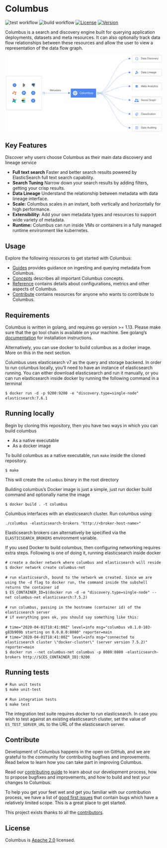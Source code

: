 # Columbus

![test workflow](https://github.com/odpf/columbus/actions/workflows/test.yml/badge.svg)
![build workflow](https://github.com/odpf/columbus/actions/workflows/build.yml/badge.svg)
[![License](https://img.shields.io/badge/License-Apache%202.0-blue.svg?logo=apache)](LICENSE)
[![Version](https://img.shields.io/github/v/release/odpf/columbus?logo=semantic-release)](Version)

Columbus is a search and discovery engine built for querying application deployments, datasets and meta resources. It can also optionally track data flow relationships between these resources and allow the user to view a representation of the data flow graph.

<p align="center"><img src="./docs/assets/overview.svg" /></p>

## Key Features
Discover why users choose Columbus as their main data discovery and lineage service

* **Full text search** Faster and better search results powered by ElasticSearch full text search capability.
* **Search Tuning** Narrow down your search results by adding filters, getting your crisp results.
* **Data Lineage** Understand the relationship between metadata with data lineage interface.
* **Scale:** Columbus scales in an instant, both vertically and horizontally for high performance.
* **Extensibility:** Add your own metadata types and resources to support wide variety of metadata.
* **Runtime:** Columbus can run inside VMs or containers in a fully managed runtime environment like kubernetes.

## Usage

Explore the following resources to get started with Columbus:

* [Guides](docs/guides) provides guidance on ingesting and queying metadata from Columbus.
* [Concepts](docs/concepts) describes all important Columbus concepts.
* [Reference](docs/reference) contains details about configurations, metrics and other aspects of Columbus.
* [Contribute](docs/contribute/contribution.md) contains resources for anyone who wants to contribute to Columbus.

## Requirements

Columbus is written in golang, and requires go version >= 1.13. Please make sure that the go tool chain is available on your machine. See golang’s [documentation](https://golang.org/) for installation instructions.

Alternatively, you can use docker to build columbus as a docker image. More on this in the next section.

Columbus uses elasticsearch v7 as the query and storage backend. In order to run columbus locally, you’ll need to have an instance of elasticsearch running.  You can either download elasticsearch and run it manually, or you can run elasticsearch inside docker by running the following command in a terminal
```
$ docker run -d -p 9200:9200 -e "discovery.type=single-node" elasticsearch:7.6.1
```

## Running locally
Begin by cloning this repository, then you have two ways in which you can build columbus
* As a native executable
* As a docker image

To build columbus as a native executable, run `make` inside the cloned repository.
```
$ make
```

This will create the `columbus` binary in the root directory

Building columbus’s Docker image is just a simple, just run docker build command and optionally name the image
```
$ docker build . -t columbus
```

Columbus interfaces with an elasticsearch cluster. Run columbus using:

```
./columbus -elasticsearch-brokers "http://<broker-host-name>"
```

Elasticsearch brokers can alternatively be specified via the `ELASTICSEARCH_BROKERS` environment variable.

If you used Docker to build columbus, then configuring networking requires extra steps. Following is one of doing it, running elasticsearch inside docker

```
# create a docker network where columbus and elasticsearch will reside 
$ docker network create columbus-net

# run elasticsearch, bound to the network we created. Since we are using the -d flag to docker run, the command inside the subshell returns the container id
$ ES_CONTAINER_ID=$(docker run -d -e "discovery.type=single-node" --net columbus-net elasticsearch:7.5.2)

# run columbus, passing in the hostname (container id) of the elasticsearch server
# if everything goes ok, you should say something like this:

# time="2020-04-01T18:41:00Z" level=info msg="columbus v0.1.0-103-g83b909b starting on 0.0.0.0:8080" reporter=main
# time="2020-04-01T18:41:00Z" level=info msg="connected to elasticsearch cluster \"docker-cluster\" (server version 7.5.2)" reporter=main
$ docker run --net columbus-net columbus -p 8080:8080 -elasticsearch-brokers http://${ES_CONTAINER_ID}:9200 
```

## Running tests

```
# Run unit tests
$ make unit-test

# Run integration tests
$ make test
```

The integration test suite requires docker to run elasticsearch. In case you wish to test against an existing 
elasticsearch cluster, set the value of `ES_TEST_SERVER_URL` to the URL of the elasticsearch server.


## Contribute

Development of Columbus happens in the open on GitHub, and we are grateful to the community for contributing bugfixes and improvements. Read below to learn how you can take part in improving Columbus.

Read our [contributing guide](docs/contribute/contribution.md) to learn about our development process, how to propose bugfixes and improvements, and how to build and test your changes to Columbus.

To help you get your feet wet and get you familiar with our contribution process, we have a list of [good first issues](https://github.com/odpf/columbus/labels/good%20first%20issue) that contain bugs which have a relatively limited scope. This is a great place to get started.

This project exists thanks to all the [contributors](https://github.com/odpf/columbus/graphs/contributors).

## License
Columbus is [Apache 2.0](LICENSE) licensed.